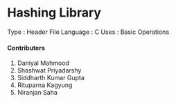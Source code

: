 # Hashing Library
Type      :  Header File
Language  : C
Uses      : Basic Operations

#### Contributers
1. Daniyal Mahmood
2. Shashwat Priyadarshy
3. Siddharth Kumar Gupta
4. Rituparna Kagyung
5. Niranjan Saha
